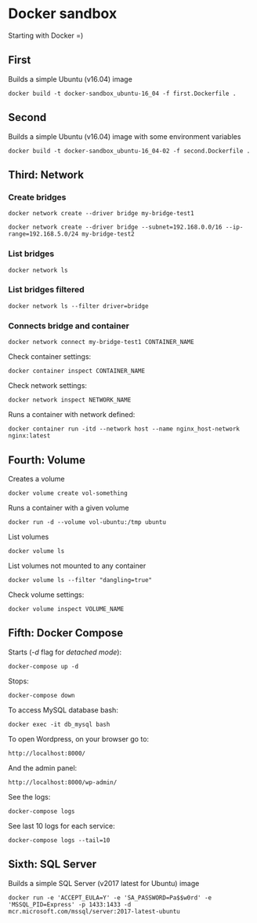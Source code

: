 # Docker sandbox

Starting with Docker =)

## First

Builds a simple Ubuntu (v16.04) image

```
docker build -t docker-sandbox_ubuntu-16_04 -f first.Dockerfile .
```

## Second

Builds a simple Ubuntu (v16.04) image with some environment variables

```
docker build -t docker-sandbox_ubuntu-16_04-02 -f second.Dockerfile .
```

## Third: Network

### Create bridges

```
docker network create --driver bridge my-bridge-test1
```

```
docker network create --driver bridge --subnet=192.168.0.0/16 --ip-range=192.168.5.0/24 my-bridge-test2
```

### List bridges

```
docker network ls
```

### List bridges filtered

```
docker network ls --filter driver=bridge
```

### Connects bridge and container

```
docker network connect my-bridge-test1 CONTAINER_NAME
```

Check container settings:
```
docker container inspect CONTAINER_NAME
```

Check network settings:
```
docker network inspect NETWORK_NAME
```

Runs a container with network defined:
```
docker container run -itd --network host --name nginx_host-network nginx:latest
```

## Fourth: Volume

Creates a volume
```
docker volume create vol-something
```

Runs a container with a given volume
```
docker run -d --volume vol-ubuntu:/tmp ubuntu
```

List volumes
```
docker volume ls
```

List volumes not mounted to any container
```
docker volume ls --filter "dangling=true"
```

Check volume settings:
```
docker volume inspect VOLUME_NAME
```

## Fifth: Docker Compose

Starts (*-d* flag for *detached mode*):
```
docker-compose up -d
```

Stops:
```
docker-compose down
```

To access MySQL database bash:
```
docker exec -it db_mysql bash
```

To open Wordpress, on your browser go to:
```http
http://localhost:8000/
```

And the admin panel:
```http
http://localhost:8000/wp-admin/
```

See the logs:
```
docker-compose logs
```

See last 10 logs for each service:
```
docker-compose logs --tail=10
```

## Sixth: SQL Server

Builds a simple SQL Server (v2017 latest for Ubuntu) image

```
docker run -e 'ACCEPT_EULA=Y' -e 'SA_PASSWORD=Pa$$w0rd' -e 'MSSQL_PID=Express' -p 1433:1433 -d mcr.microsoft.com/mssql/server:2017-latest-ubuntu
```